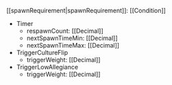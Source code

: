 [[spawnRequirement|spawnRequirement]]: [[Condition]]
   * Timer
     * respawnCount: [[Decimal]]
     * nextSpawnTimeMin: [[Decimal]]
     * nextSpawnTimeMax: [[Decimal]]
   * TriggerCultureFlip
     * triggerWeight: [[Decimal]]
   * TriggerLowAllegiance
     * triggerWeight: [[Decimal]]
